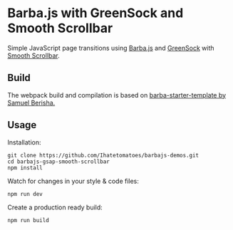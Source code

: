 # Barba.js with GreenSock and Smooth Scrollbar

Simple JavaScript page transitions using [Barba.js](https://barba.js.org/) and [GreenSock](https://greensock.com/?ref=7856eb) with [Smooth Scrollbar](https://idiotwu.github.io/smooth-scrollbar/).

## Build

The webpack build and compilation is based on [barba-starter-template by Samuel Berisha.](https://github.com/mrsamse/barba-starter-template)

## Usage

Installation:

```
git clone https://github.com/Ihatetomatoes/barbajs-demos.git
cd barbajs-gsap-smooth-scrollbar
npm install
```

Watch for changes in your style & code files:

```
npm run dev
```

Create a production ready build:

```
npm run build
```